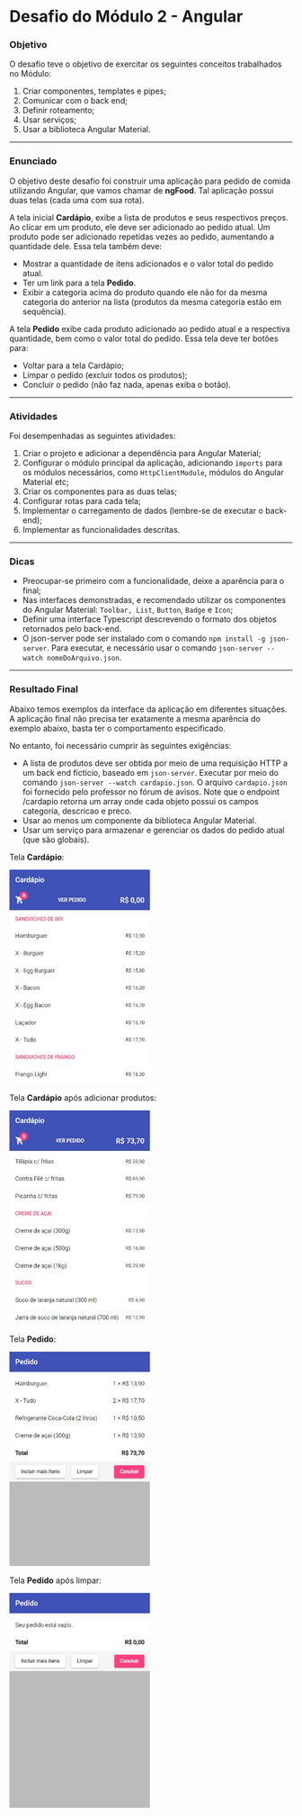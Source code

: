 # Desafio do Módulo 2 - Angular

### Objetivo

O desafio teve o objetivo de exercitar os seguintes conceitos trabalhados no Módulo:

1. Criar componentes, templates e pipes;
2. Comunicar com o back end;
3. Definir roteamento;
4. Usar serviços;
5. Usar a biblioteca Angular Material.

---

### Enunciado

O objetivo deste desafio foi construir uma aplicação para pedido de comida utilizando Angular, que vamos chamar de **ngFood**. Tal aplicação possui  duas telas (cada uma com sua rota). 

A tela inicial **Cardápio**, exibe a lista de produtos e seus respectivos preços. Ao clicar em um produto, ele deve ser adicionado ao pedido atual. Um produto pode ser adicionado repetidas vezes ao pedido, aumentando a quantidade dele. Essa tela também deve:

- Mostrar a quantidade de itens adicionados e o valor total do pedido atual.
- Ter um link para a tela **Pedido**.
- Exibir a categoria acima do produto quando ele não for da mesma categoria do anterior na lista (produtos da mesma categoria estão em sequência).

A tela **Pedido** exibe cada produto adicionado ao pedido atual e a respectiva quantidade, bem como o valor total do pedido. Essa tela deve ter botões para:

- Voltar para a tela Cardápio;
- Limpar o pedido (excluir todos os produtos);
- Concluir o pedido (não faz nada, apenas exiba o botão).

---

### Atividades

Foi desempenhadas as seguintes atividades:

1. Criar o projeto e adicionar a dependência para Angular Material;
2. Configurar o módulo principal da aplicação, adicionando `imports` para os módulos necessários, como `HttpClientModule`, módulos do Angular Material etc;
3. Criar os componentes para as duas telas;
4. Configurar rotas para cada tela;
5. Implementar o carregamento de dados (lembre-se de executar o back-end);
6. Implementar as funcionalidades descritas.

---

### Dicas

- Preocupar-se primeiro com a funcionalidade, deixe a aparência para o final;
- Nas interfaces demonstradas, e recomendado utilizar os componentes do Angular Material: `Toolbar, List`, `Button`, `Badge` e `Icon`;
- Definir uma interface Typescript descrevendo o formato dos objetos retornados pelo back-end.
- O json-server pode ser instalado com o comando `npm install -g json-server`. Para executar, e necessário usar o comando `json-server --watch nomeDoArquivo.json`.

---

### Resultado Final

Abaixo temos exemplos da interface da aplicação em diferentes situações. A aplicação final não precisa ter exatamente a mesma aparência do exemplo abaixo, basta ter o comportamento especificado.

No entanto, foi necessário cumprir às seguintes exigências:

- A lista de produtos deve ser obtida por meio de uma requisição HTTP a um back end fictício, baseado em `json-server`. Executar por meio do comando `json-server --watch cardapio.json`. O arquivo `cardapio.json` foi fornecido pelo professor no fórum de avisos. Note que o endpoint /cardapio retorna um array onde cada objeto possui os campos categoria, descricao e preco.
- Usar ao menos um componente da biblioteca Angular Material.
- Usar um serviço para armazenar e gerenciar os dados do pedido atual (que são globais).

Tela **Cardápio**:

<img src="images/img-01.jpg" style="width:250px">  

Tela **Cardápio** após adicionar produtos:

<img src="images/img-02.jpg" style="width:250px"> 

Tela **Pedido**:

<img src="images/img-03.jpg" style="width:250px"> 

Tela **Pedido** após limpar:

<img src="images/img-04.jpg" style="width:250px"> 

